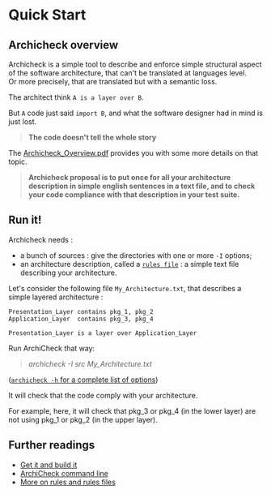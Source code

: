 Quick Start
===========

Archicheck overview
-------------------

Archicheck is a simple tool to describe and enforce simple structural aspect of the software architecture, that can't be translated at languages level.  
Or more precisely, that are translated but with a semantic loss.  

The architect think `A is a layer over B`. 

But `A` code just said `import B`, and what the software designer had in mind is just lost.  
> **The code doesn't tell the whole story**

The [Archicheck_Overview.pdf](Archicheck_Overview.pdf) provides you with some more details on that topic. 

> **Archicheck proposal is to put once for all your architecture description in simple english sentences in a text file, and to check your code compliance with that description in your test suite.**

Run it!
-------

Archicheck needs :

- a bunch of sources : give the directories with one or more `-I` options;
- an architecture description, called a [`rules file`](rules.md) : a simple text file describing your architecture.

Let's consider the following file `My_Architecture.txt`, that describes a simple layered architecture :

```
Presentation_Layer contains pkg_1, pkg_2
Application_Layer  contains pkg_3, pkg_4

Presentation_Layer is a layer over Application_Layer
```

Run ArchiCheck that way:  
> _archicheck -I src My_Architecture.txt_  

([`archicheck -h` for a complete list of options](cmd_line.md))

It will check that the code comply with your architecture.

For example, here, it will check that pkg_3 or pkg_4 (in the lower layer) are not using pkg_1 or pkg_2 (in the upper layer).


Further readings 
----------------

- [Get it and build it](building.md)
- [ArchiCheck command line](cmd_line.md)
- [More on rules and rules files](rules.md)
